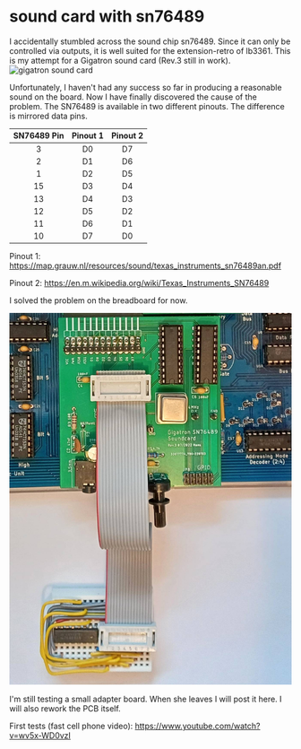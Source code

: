 # sound card with sn76489
I accidentally stumbled across the sound chip sn76489. Since it can only be controlled via outputs, it is well suited for the extension-retro of lb3361.
This is my attempt for a Gigatron sound card (Rev.3 still in work).
![gigatron sound card](picture/gigatron-soundcard.jpg)

Unfortunately, I haven't had any success so far in producing a reasonable sound on the board. Now I have finally discovered the cause of the problem.
The SN76489 is available in two different pinouts. The difference is mirrored data pins.

| SN76489  Pin  | Pinout 1 | Pinout 2 |
|:-------:|:--------:|:--------:|
|    3    |    D0    |    D7    |
|    2    |    D1    |    D6    |
|    1    |    D2    |    D5    |
|   15    |    D3    |    D4    |
|   13    |    D4    |    D3    |
|   12    |    D5    |    D2    |
|   11    |    D6    |    D1    |
|   10    |    D7    |    D0    |

Pinout 1:
https://map.grauw.nl/resources/sound/texas_instruments_sn76489an.pdf

Pinout 2:
https://en.m.wikipedia.org/wiki/Texas_Instruments_SN76489

I solved the problem on the breadboard for now.

![pin swap](picture/hack-sn76489.jpg)

I'm still testing a small adapter board. When she leaves I will post it here.
I will also rework the PCB itself.

First tests (fast cell phone video):
https://www.youtube.com/watch?v=wv5x-WD0vzI



